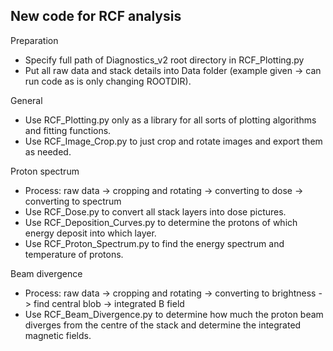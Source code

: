 ## New code for RCF analysis

Preparation
- Specify full path of Diagnostics_v2 root directory in RCF_Plotting.py
- Put all raw data and stack details into Data folder (example given -> can run code as is only changing ROOTDIR).

General
- Use RCF_Plotting.py only as a library for all sorts of plotting algorithms and fitting functions.
- Use RCF_Image_Crop.py to just crop and rotate images and export them as needed.

Proton spectrum
- Process: raw data -> cropping and rotating -> converting to dose -> converting to spectrum
- Use RCF_Dose.py to convert all stack layers into dose pictures.
- Use RCF_Deposition_Curves.py to determine the protons of which energy deposit into which layer.
- Use RCF_Proton_Spectrum.py to find the energy spectrum and temperature of protons.

Beam divergence
- Process: raw data -> cropping and rotating -> converting to brightness -> find central blob -> integrated B field
- Use RCF_Beam_Divergence.py to determine how much the proton beam diverges from the centre of the stack 
and determine the integrated magnetic fields.